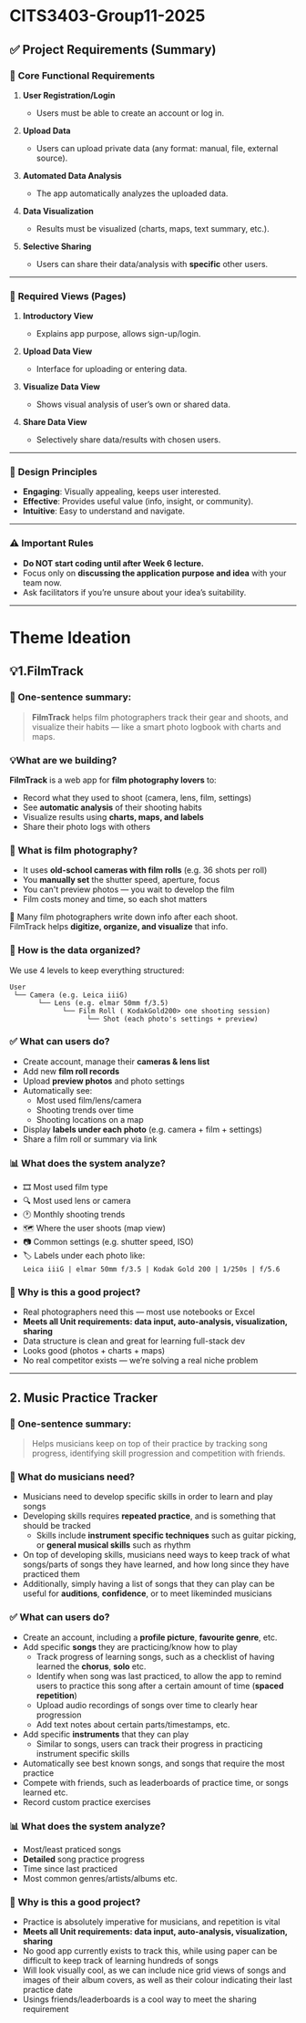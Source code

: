 # CITS3403-Group11-2025


## ✅ **Project Requirements (Summary)**

### 📌 **Core Functional Requirements**
1. **User Registration/Login**  
   - Users must be able to create an account or log in.

2. **Upload Data**  
   - Users can upload private data (any format: manual, file, external source).

3. **Automated Data Analysis**  
   - The app automatically analyzes the uploaded data.

4. **Data Visualization**  
   - Results must be visualized (charts, maps, text summary, etc.).

5. **Selective Sharing**  
   - Users can share their data/analysis with **specific** other users.

---

### 📄 **Required Views (Pages)**
1. **Introductory View**  
   - Explains app purpose, allows sign-up/login.

2. **Upload Data View**  
   - Interface for uploading or entering data.

3. **Visualize Data View**  
   - Shows visual analysis of user’s own or shared data.

4. **Share Data View**  
   - Selectively share data/results with chosen users.

---

### 🎯 **Design Principles**
- **Engaging**: Visually appealing, keeps user interested.  
- **Effective**: Provides useful value (info, insight, or community).  
- **Intuitive**: Easy to understand and navigate.

---



### ⚠️ **Important Rules**
- **Do NOT start coding until after Week 6 lecture.**
- Focus only on **discussing the application purpose and idea** with your team now.
- Ask facilitators if you’re unsure about your idea’s suitability.
  
---



# Theme Ideation

## **💡1.FilmTrack**
### 🧠 One-sentence summary:

> **FilmTrack** helps film photographers track their gear and shoots, and visualize their habits — like a smart photo logbook with charts and maps.
### 💡What are we building?

   **FilmTrack** is a web app for **film photography lovers** to:

   - Record what they used to shoot (camera, lens, film, settings)
   - See **automatic analysis** of their shooting habits
   - Visualize results using **charts, maps, and labels**
   - Share their photo logs with others
### 🤔 What is film photography?

- It uses **old-school cameras with film rolls** (e.g. 36 shots per roll)
- You **manually set** the shutter speed, aperture, focus
- You can't preview photos — you wait to develop the film
- Film costs money and time, so each shot matters

📒 Many film photographers write down info after each shoot.  
FilmTrack helps **digitize, organize, and visualize** that info.

### 🧱 How is the data organized?

We use 4 levels to keep everything structured:

```
User
 └── Camera (e.g. Leica iiiG)
       └── Lens (e.g. elmar 50mm f/3.5)
             └── Film Roll ( KodakGold200> one shooting session)
                   └── Shot (each photo's settings + preview)
```

### ✅ What can users do?

- Create account, manage their **cameras & lens list**
- Add new **film roll records**
- Upload **preview photos** and photo settings
- Automatically see:
  - Most used film/lens/camera
  - Shooting trends over time
  - Shooting locations on a map
- Display **labels under each photo** (e.g. camera + film + settings)
- Share a film roll or summary via link
  
### 📊 What does the system analyze?

- 🎞️ Most used film type
- 🔍 Most used lens or camera
- 🕐 Monthly shooting trends
- 🗺️ Where the user shoots (map view)
- 📷 Common settings (e.g. shutter speed, ISO)
- 🏷️ Labels under each photo like:  
  `Leica iiiG | elmar 50mm f/3.5 | Kodak Gold 200 | 1/250s | f/5.6`

### 🎯 Why is this a good project?

- Real photographers need this — most use notebooks or Excel
- **Meets all Unit requirements: data input, auto-analysis, visualization, sharing**
- Data structure is clean and great for learning full-stack dev
- Looks good (photos + charts + maps)
- No real competitor exists — we’re solving a real niche problem

---

## 2. Music Practice Tracker
### 🧠 One-sentence summary:

> Helps musicians keep on top of their practice by tracking song progress, identifying skill progression and competition with friends.

### 🤔 What do musicians need?
   - Musicians need to develop specific skills in order to learn and play songs
   - Developing skills requires **repeated practice**, and is something that should be tracked
        - Skills include **instrument specific techniques** such as guitar picking, or **general musical skills** such as rhythm
   - On top of developing skills, musicians need ways to keep track of what songs/parts of songs they have learned, and how long since they have practiced them
   - Additionally, simply having a list of songs that they can play can be useful for **auditions**, **confidence**, or to meet likeminded musicians

### ✅ What can users do?

- Create an account, including a **profile picture**, **favourite genre**, etc.
- Add specific **songs** they are practicing/know how to play
   - Track progress of learning songs, such as a checklist of having learned the **chorus**, **solo** etc.
   - Identify when song was last practiced, to allow the app to remind users to practice this song after a certain amount of time (**spaced repetition**)
   - Upload audio recordings of songs over time to clearly hear progression
   - Add text notes about certain parts/timestamps, etc.
- Add specific **instruments** that they can play
     - Similar to songs, users can track their progress in practicing instrument specific skills
- Automatically see best known songs, and songs that require the most practice
- Compete with friends, such as leaderboards of practice time, or songs learned etc.
- Record custom practice exercises

### 📊 What does the system analyze?

- Most/least praticed songs
- **Detailed** song practice progress
- Time since last practiced
- Most common genres/artists/albums etc.

### 🎯 Why is this a good project?

- Practice is absolutely imperative for musicians, and repetition is vital
- **Meets all Unit requirements: data input, auto-analysis, visualization, sharing**
- No good app currently exists to track this, while using paper can be difficult to keep track of learning hundreds of songs
- Will look visually cool, as we can include nice grid views of songs and images of their album covers, as well as their colour indicating their last practice date
- Usings friends/leaderboards is a cool way to meet the sharing requirement 
